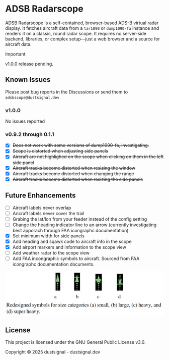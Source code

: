 # ADSB Radarscope

ADSB Radarscope is a self-contained, browser-based ADS-B virtual radar display. It fetches aircraft data from a `tar1090` or `dump1090-fa` instance and renders it on a classic, round radar scope. It requires no server-side backend, libraries, or complex setup—just a web browser and a source for aircraft data.

> [!IMPORTANT]
> v1.0.0 release pending.


## Known Issues
Please post bug reports in the Discussions or send them to `adsbscope@dustsignal.dev`

### v1.0.0

No issues reported

### v0.9.2 through 0.1.1
- [x] ~~Does not work with some versions of dump1090-fa, investigating.~~
- [x] ~~Scope is distorted when adjusting side panels~~
- [x] ~~Aircraft are not highlighed on the scope when clicking on them in the left side panel~~
- [x] ~~Aircraft tracks become distorted when resizing the window~~
- [x] ~~Aircraft tracks become distorted when changing the range~~
- [x] ~~Aircraft tracks become distorted when resizing the side panels~~

## Future Enhancements

- [ ] Aircraft labels never overlap
- [ ] Aricraft labels never cover the trail
- [ ] Grabing the lat/lon from your feeder instead of the config setting
- [ ] Change the heading indicator line to an arrow (currently investigating best apporach through FAA icongraphc documentation)
- [x] Set minimum width for side panels
- [x] Add heading and sqawk code to aircraft info in the scope
- [x] Add airport markers and information to the scope view
- [ ] Add weather radar to the scope view
- [ ] Add FAA incongraphic symbols to aircraft. Sourced from FAA icongraphc documentation documents.

![symbols](assets/ac-symbol.jpg)
      

## License

This project is licensed under the GNU General Public License v3.0.

Copyright © 2025 dustsignal - dustsignal.dev
